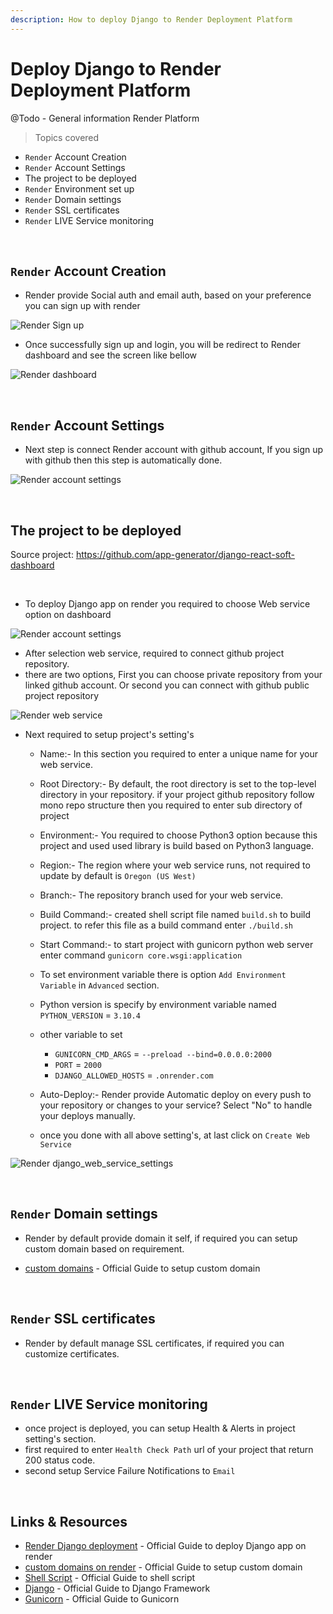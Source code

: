 ```yaml
---
description: How to deploy Django to Render Deployment Platform
---
```


# Deploy Django to Render Deployment Platform

@Todo - General information Render Platform

> Topics covered

- `Render` Account Creation 
- `Render` Account Settings 
- The project to be deployed
- `Render` Environment set up
- `Render` Domain settings
- `Render` SSL certificates
- `Render` LIVE Service monitoring

<br />

## `Render` Account Creation

- Render provide Social auth and email auth, based on your preference you can sign up with render 

![Render Sign up](/.gitbook/assets/render_signup.png)

- Once successfully sign up and login, you will be redirect to Render dashboard and see the screen like bellow 

![Render dashboard](/.gitbook/assets/render_dashboard.png)

<br />

## `Render` Account Settings 

- Next step is connect Render account with github account, If you sign up with github then this step is automatically done.

![Render account settings](/.gitbook/assets/render_account_settings.png)

<br /> 

## The project to be deployed

Source project: https://github.com/app-generator/django-react-soft-dashboard

<br /> 

- To deploy Django app on render you required to choose Web service option on dashboard

![Render account settings](/.gitbook/assets/render_dashboard_web_service.png)

- After selection web service, required to connect github project repository.
- there are two options, First you can choose private repository from your linked github account. Or second you can connect with github public project repository

![Render web service](/.gitbook/assets/render_web_service.png)

- Next required to setup project's setting's
    - Name:- In this section you required to enter a unique name for your web service.
    - Root Directory:- By default, the root directory is set to the top-level directory in your repository. if your project github repository follow mono repo structure then you required to enter sub directory of project
    - Environment:- You required to choose Python3 option because this project and used used library is build based on Python3 language.
    - Region:- The region where your web service runs, not required to update by default is `Oregon (US West)`
    - Branch:- The repository branch used for your web service.
    - Build Command:- created shell script file named `build.sh` to build project. to refer this file as a build command enter `./build.sh`
    - Start Command:- to start project with gunicorn python web server enter command `gunicorn core.wsgi:application`

    - To set environment variable there is option `Add Environment Variable` in `Advanced` section.
    - Python version is specify by environment variable named `PYTHON_VERSION` = `3.10.4`
    - other variable to set
        - `GUNICORN_CMD_ARGS` = `--preload --bind=0.0.0.0:2000`
        - `PORT` = `2000`
        - `DJANGO_ALLOWED_HOSTS` = `.onrender.com`
    - Auto-Deploy:- Render provide Automatic deploy on every push to your repository or changes to your service? Select "No" to handle your deploys manually.
    - once you done with all above setting's, at last click on `Create Web Service`

![Render django_web_service_settings](/.gitbook/assets/render_django_deployment_settings.png)

<br />

## `Render` Domain settings

- Render by default provide domain it self, if required you can setup custom domain based on requirement.
* [custom domains](https://render.com/docs/custom-domains) - Official Guide to setup custom domain

<br />

## `Render` SSL certificates

- Render by default manage SSL certificates, if required you can customize certificates. 

<br />

## `Render` LIVE Service monitoring

- once project is deployed, you can setup Health & Alerts in project setting's section.
- first required to enter `Health Check Path` url of your project that return 200 status code.
- second setup Service Failure Notifications to `Email`

<br />

## Links & Resources

* [Render Django deployment](https://render.com/docs/deploy-django) - Official Guide to deploy Django app on render
* [custom domains on render](https://render.com/docs/custom-domains) - Official Guide to setup custom domain
* [Shell Script](https://www.shellscript.sh/) - Official Guide to shell script
* [Django](https://www.djangoproject.com/) - Official Guide to Django Framework
* [Gunicorn](https://gunicorn.org/) - Official Guide to Gunicorn
